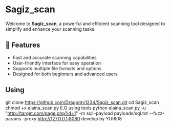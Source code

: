 # Sagiz_scan

Welcome to **Sagiz_scan**, a powerful and efficient scanning tool designed to simplify and enhance your scanning tasks.

## 🚀 Features

- Fast and accurate scanning capabilities
- User-friendly interface for easy operation
- Supports multiple file formats and options
- Designed for both beginners and advanced users
## Using ## 
git clone https://github.com/Dragontv1234/Sagiz_scan.git
cd Sagiz_scan
chmod +x elaina_scan.py
E.G using tools
python elaina_scan.py -u "http://target.com/page.php?id=1" -m sql -payload payloads/sql.txt --fuzz-params -proxy http://127.0.0.1:8080
develop by YURI08
